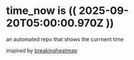 # time_now is (( 2025-09-20T05:00:00.970Z ))

an automated repo that shows the currnent time

inspired by [breakingheatmap](https://github.com/breakingheatmap/breakingheatmap)